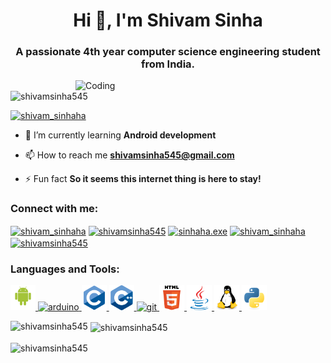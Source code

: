 <h1 align="center">Hi 👋, I'm Shivam Sinha</h1>
<h3 align="center">A passionate 4th year computer science engineering student from India.</h3>
<img align="right" alt="Coding" width="400" src="https://c.tenor.com/NOYF3f82b_gAAAAC/programmer.gif">
<p align="left"> <img src="https://komarev.com/ghpvc/?username=shivamsinha545&label=Profile%20views&color=0e75b6&style=flat" alt="shivamsinha545" /> </p>

<p align="left"> <a href="https://twitter.com/shivam_sinhaha" target="blank"><img src="https://img.shields.io/twitter/follow/shivam_sinhaha?logo=twitter&style=for-the-badge" alt="shivam_sinhaha" /></a> </p>

- 🌱 I’m currently learning **Android development**

- 📫 How to reach me **shivamsinha545@gmail.com**

- ⚡ Fun fact **So it seems this internet thing is here to stay!**

<h3 align="left">Connect with me:</h3>
<p align="left">
<a href="https://twitter.com/shivam_sinhaha" target="blank"><img align="center" src="https://raw.githubusercontent.com/rahuldkjain/github-profile-readme-generator/master/src/images/icons/Social/twitter.svg" alt="shivam_sinhaha" height="30" width="40" /></a>
<a href="https://linkedin.com/in/shivamsinha545" target="blank"><img align="center" src="https://raw.githubusercontent.com/rahuldkjain/github-profile-readme-generator/master/src/images/icons/Social/linked-in-alt.svg" alt="shivamsinha545" height="30" width="40" /></a>
<a href="https://instagram.com/sinhaha.exe" target="blank"><img align="center" src="https://raw.githubusercontent.com/rahuldkjain/github-profile-readme-generator/master/src/images/icons/Social/instagram.svg" alt="sinhaha.exe" height="30" width="40" /></a>
<a href="https://www.codechef.com/users/shivam_sinhaha" target="blank"><img align="center" src="https://cdn.jsdelivr.net/npm/simple-icons@3.1.0/icons/codechef.svg" alt="shivam_sinhaha" height="30" width="40" /></a>
<a href="https://www.leetcode.com/shivamsinha545" target="blank"><img align="center" src="https://raw.githubusercontent.com/rahuldkjain/github-profile-readme-generator/master/src/images/icons/Social/leet-code.svg" alt="shivamsinha545" height="30" width="40" /></a>
</p>

<h3 align="left">Languages and Tools:</h3>
<p align="left"> <a href="https://developer.android.com" target="_blank" rel="noreferrer"> <img src="https://raw.githubusercontent.com/devicons/devicon/master/icons/android/android-original-wordmark.svg" alt="android" width="40" height="40"/> </a> <a href="https://www.arduino.cc/" target="_blank" rel="noreferrer"> <img src="https://cdn.worldvectorlogo.com/logos/arduino-1.svg" alt="arduino" width="40" height="40"/> </a> <a href="https://www.cprogramming.com/" target="_blank" rel="noreferrer"> <img src="https://raw.githubusercontent.com/devicons/devicon/master/icons/c/c-original.svg" alt="c" width="40" height="40"/> </a> <a href="https://www.w3schools.com/cpp/" target="_blank" rel="noreferrer"> <img src="https://raw.githubusercontent.com/devicons/devicon/master/icons/cplusplus/cplusplus-original.svg" alt="cplusplus" width="40" height="40"/> </a> <a href="https://git-scm.com/" target="_blank" rel="noreferrer"> <img src="https://www.vectorlogo.zone/logos/git-scm/git-scm-icon.svg" alt="git" width="40" height="40"/> </a> <a href="https://www.w3.org/html/" target="_blank" rel="noreferrer"> <img src="https://raw.githubusercontent.com/devicons/devicon/master/icons/html5/html5-original-wordmark.svg" alt="html5" width="40" height="40"/> </a> <a href="https://www.java.com" target="_blank" rel="noreferrer"> <img src="https://raw.githubusercontent.com/devicons/devicon/master/icons/java/java-original.svg" alt="java" width="40" height="40"/> </a> <a href="https://www.linux.org/" target="_blank" rel="noreferrer"> <img src="https://raw.githubusercontent.com/devicons/devicon/master/icons/linux/linux-original.svg" alt="linux" width="40" height="40"/> </a> <a href="https://www.python.org" target="_blank" rel="noreferrer"> <img src="https://raw.githubusercontent.com/devicons/devicon/master/icons/python/python-original.svg" alt="python" width="40" height="40"/> </a> </p>

<p><img align="left" src="https://github-readme-stats.vercel.app/api/top-langs?username=shivamsinha545&show_icons=true&locale=en&layout=compact" alt="shivamsinha545" /></p>

<p>&nbsp;<img align="center" src="https://github-readme-stats.vercel.app/api?username=shivamsinha545&show_icons=true&locale=en" alt="shivamsinha545" /></p>

<p><img align="center" src="https://github-readme-streak-stats.herokuapp.com/?user=shivamsinha545&" alt="shivamsinha545" /></p>

